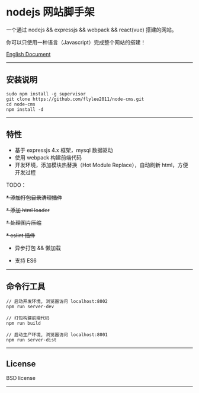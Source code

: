# nodejs 网站脚手架

一个通过 nodejs && expressjs && webpack && react(vue) 搭建的网站。

你可以只使用一种语言（Javascript）完成整个网站的搭建！

[English Document](README.md)

---

## 安装说明
```
sudo npm install -g supervisor
git clone https://github.com/flylee2011/node-cms.git
cd node-cms
npm install -d
```

---

## 特性

* 基于 expressjs 4.x 框架，mysql 数据驱动
* 使用 webpack 构建前端代码
* 开发环境，添加模块热替换（Hot Module Replace），自动刷新 html，方便开发过程

TODO：

~~* 添加打包目录清理插件~~

~~* 添加 html loader~~

~~* 处理图片压缩~~

~~* eslint 插件~~

* 异步打包 && 懒加载

* 支持 ES6

---

## 命令行工具
```
// 启动开发环境, 浏览器访问 localhost:8002
npm run server-dev

// 打包构建前端代码
npm run build

// 启动生产环境, 浏览器访问 localhost:8001
npm run server-dist
```
---

## License

BSD license

---
